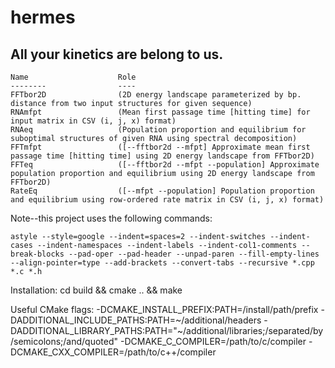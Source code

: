 hermes
======

All your kinetics are belong to us.
-----------------------------------

    Name                    Role
    --------                ----
    FFTbor2D                (2D energy landscape parameterized by bp. distance from two input structures for given sequence)
    RNAmfpt                 (Mean first passage time [hitting time] for input matrix in CSV (i, j, x) format)
    RNAeq                   (Population proportion and equilibrium for suboptimal structures of given RNA using spectral decomposition)
    FFTmfpt                 ([--fftbor2d --mfpt] Approximate mean first passage time [hitting time] using 2D energy landscape from FFTbor2D)
    FFTeq                   ([--fftbor2d --mfpt --population] Approximate population proportion and equilibrium using 2D energy landscape from FFTbor2D)
    RateEq                  ([--mfpt --population] Population proportion and equilibrium using row-ordered rate matrix in CSV (i, j, x) format)

Note--this project uses the following commands:

    astyle --style=google --indent=spaces=2 --indent-switches --indent-cases --indent-namespaces --indent-labels --indent-col1-comments --break-blocks --pad-oper --pad-header --unpad-paren --fill-empty-lines --align-pointer=type --add-brackets --convert-tabs --recursive *.cpp *.c *.h

Installation:
    cd build && cmake .. && make

Useful CMake flags:
    -DCMAKE_INSTALL_PREFIX:PATH=/install/path/prefix
    -DADDITIONAL_INCLUDE_PATHS:PATH=~/additional/headers
    -DADDITIONAL_LIBRARY_PATHS:PATH="~/additional/libraries;/separated/by/semicolons;/and/quoted"
    -DCMAKE_C_COMPILER=/path/to/c/compiler
    -DCMAKE_CXX_COMPILER=/path/to/c++/compiler
